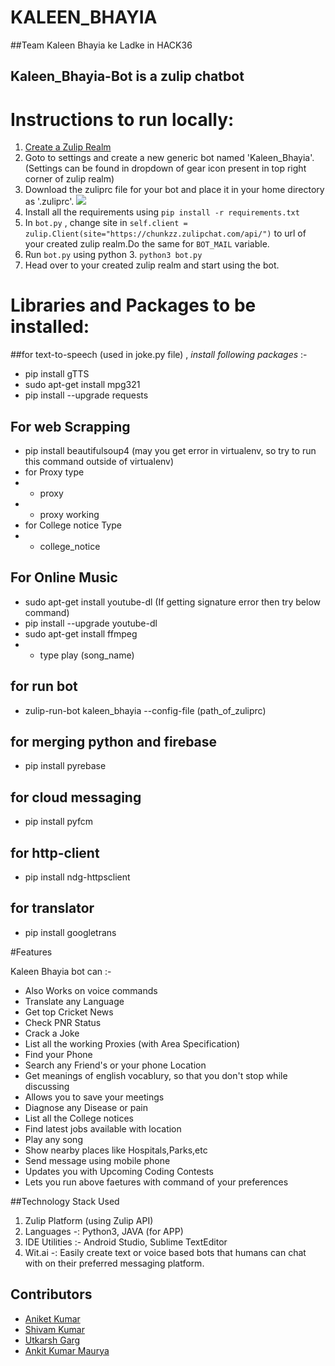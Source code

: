 # KALEEN_BHAYIA
##Team Kaleen Bhayia ke Ladke in HACK36

## **Kaleen_Bhayia-Bot** is a zulip chatbot 

# Instructions to run locally:
1. [Create a Zulip Realm](https://zulip.com/create_realm/)
2. Goto to settings and create a new generic bot named 'Kaleen_Bhayia'. (Settings can be found in dropdown of gear icon present in top right corner of zulip realm)
3. Download the zuliprc file for your bot and place it in your home directory as '.zuliprc'.
![](./images/instructions.png)  
4. Install all the requirements using ``` pip install -r requirements.txt ```
5. In ``` bot.py ``` , change site in ``` self.client = zulip.Client(site="https://chunkzz.zulipchat.com/api/") ``` to url of your created zulip realm.Do the same for ``` BOT_MAIL ``` variable.  
6. Run ``` bot.py ``` using python 3. ``` python3 bot.py ```
7. Head over to your created zulip realm and start using the bot.


# Libraries and Packages to be installed:
##for text-to-speech (used in joke.py file) , *install following packages* :-
* pip  install gTTS
* sudo apt-get install mpg321
* pip install --upgrade requests

## For web Scrapping
* pip install beautifulsoup4 (may you get error in virtualenv, so try to run  this command outside of virtualenv)
* for Proxy type
* * proxy
* * proxy working
* for College notice Type
* * college_notice

## For Online Music
* sudo apt-get install youtube-dl (If getting signature error then try below command)
* pip install --upgrade youtube-dl
* sudo apt-get install ffmpeg
* * type play (song_name)
## for run bot
* zulip-run-bot kaleen_bhayia --config-file (path_of_zuliprc)

## for merging python and firebase
* pip install pyrebase

## for cloud messaging
* pip install pyfcm

## for http-client
* pip install ndg-httpsclient

## for translator
*  pip install googletrans

#Features

Kaleen Bhayia bot can :-
* Also Works on voice commands
* Translate any Language
* Get top Cricket News
* Check PNR Status
* Crack a Joke
* List all the working Proxies (with Area Specification)
* Find your Phone
* Search any Friend's or your phone Location
* Get meanings of english vocablury, so that you don't stop while discussing
* Allows you to save your meetings
* Diagnose any Disease or pain
* List all the College notices
* Find latest jobs available with location
* Play any song
* Show nearby places like Hospitals,Parks,etc
* Send message using mobile phone 
* Updates you with Upcoming Coding Contests
* Lets you run above faetures with command of your preferences 

##Technology Stack Used
1. Zulip Platform (using Zulip API)
2. Languages -: Python3, JAVA (for APP)
3. IDE Utilities :- Android Studio, Sublime TextEditor
4. Wit.ai -: Easily create text or voice based bots that humans can chat with on their preferred messaging platform.

## Contributors
* [Aniket Kumar](https://github.com/Aniket468)  
* [Shivam Kumar](https://github.com/shivam4035)  
* [Utkarsh Garg](https://github.com/utkarsh22garg)  
* [Ankit Kumar Maurya](https://github.com/mauryaankitsh)
